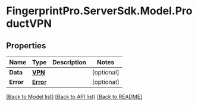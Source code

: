 # FingerprintPro.ServerSdk.Model.ProductVPN
## Properties

Name | Type | Description | Notes
------------ | ------------- | ------------- | -------------
**Data** | [**VPN**](VPN.md) |  | [optional] 
**Error** | [**Error**](Error.md) |  | [optional] 

[[Back to Model list]](../README.md#documentation-for-models) [[Back to API list]](../README.md#documentation-for-api-endpoints) [[Back to README]](../README.md)

